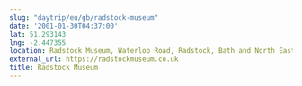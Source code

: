 ```yaml
---
slug: "daytrip/eu/gb/radstock-museum"
date: '2001-01-30T04:37:00'
lat: 51.293143
lng: -2.447355
location: Radstock Museum, Waterloo Road, Radstock, Bath and North East Somerset, BA3 3EP
external_url: https://radstockmuseum.co.uk
title: Radstock Museum
---
```



